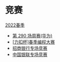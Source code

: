 # 竞赛
[2022春季](src/contest/spring2022.rs)
- [第 290 场周赛(华为)](https://leetcode-cn.com/contest/weekly-contest-290/)
- [[力扣杯]春季编程大赛](https://leetcode-cn.com/contest/season/2022-spring)
- [招商银行专场竞赛](https://leetcode-cn.com/contest/cmbchina-2022spring )
- [中国银联专场竞赛](https://leetcode-cn.com/contest/cnunionpay-2022spring/)